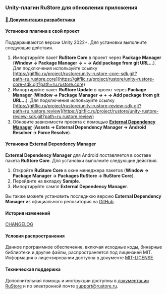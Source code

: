 ### Unity-плагин RuStore для обновления приложения

#### [🔗 Документация разработчика][10]

#### Установка плагина в свой проект

Поддерживаются версии Unity 2022+. Для установки выполните следующие действия.

1. Импортируйте пакет **RuStore Core** в проект через **Package Manager** (**Window → Package Manager → __+__ → Add package from git URL...**). Для подключения используйте ссылку [https://gitflic.ru/project/rustore/unity-rustore-core-sdk.git?path=ru.rustore.core](https://gitflic.ru/project/rustore/unity-rustore-core-sdk.git?path=ru.rustore.core)
1. Импортируйте пакет **RuStore Update** в проект через **Package Manager** (**Window → Package Manager → __+__ → Add package from git URL...**). Для подключения используйте ссылку [https://gitflic.ru/project/rustore/unity-rustore-review-sdk.git?path=ru.rustore.review](https://gitflic.ru/project/rustore/unity-rustore-review-sdk.git?path=ru.rustore.review)
1. Обновите зависимости проекта с помощью [**External Dependency Manager**](https://github.com/googlesamples/unity-jar-resolver.git?path=/upm) (**Assets → External Dependency Manager → Android Resolver → Force Resolve**).

#### Установка External Dependency Manager

**External Dependency Manager** для Android поставляется в составе пакета **RuStore Core**. Для установки выполните следующие действия.

1. Откройте **RuStore Core** в окне менеджера пакетов (**Window → Package Manager → Packages RuStore → RuStore Core**).
1. Перейдите на вкладку **Sample**.
1. Импортируйте сэмпл **External Dependency Manager**.

Вы также можете установить последнюю версию **External Dependency Manager** из официального репозитория на [GitHub](https://github.com/googlesamples/unity-jar-resolver.git?path=/upm).

#### История изменений

[CHANGELOG](../CHANGELOG.md)

#### Условия распространения

Данное программное обеспечение, включая исходные коды, бинарные библиотеки и другие файлы, распространяется под лицензией MIT. Информация о лицензировании доступна в документе [MIT-LICENSE](../MIT-LICENSE.txt).

#### Техническая поддержка

Дополнительная помощь и инструкции доступны в [документации RuStore](https://www.rustore.ru/help/) и по электронной почте support@rustore.ru.

[10]: https://www.rustore.ru/help/sdk/updates/unity/7-0-0
